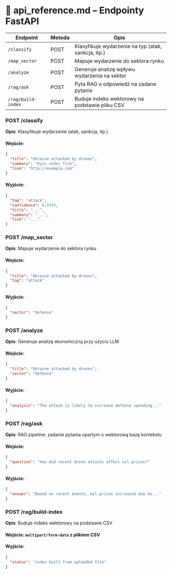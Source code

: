 # 📡 api_reference.md – Endpointy FastAPI


| Endpoint           | Metoda | Opis                                                |
| ------------------ | ------ | --------------------------------------------------- |
| `/classify`        | POST   | Klasyfikuje wydarzenie na typ (atak, sankcja, itp.) |
| `/map_sector`      | POST   | Mapuje wydarzenie do sektora rynku                  |
| `/analyze`         | POST   | Generuje analizę wpływu wydarzenia na sektor        |
| `/rag/ask`         | POST   | Pyta RAG o odpowiedź na zadane pytanie              |
| `/rag/build-index` | POST   | Buduje indeks wektorowy na podstawie pliku CSV      |

### POST /classify

**Opis**: Klasyfikuje wydarzenie (atak, sankcja, itp.)

#### Wejście:

```json
{
  "title": "Ukraine attacked by drones",
  "summary": "Kyiv under fire",
  "link": "http://example.com"
}
```

#### Wyjście:

```json
{
  "tag": "attack",
  "confidence": 0.9743,
  "title": "...",
  "summary": "...",
  "link": "..."
}
```


### POST /map\_sector

**Opis**: Mapuje wydarzenie do sektora rynku

#### Wejście:

```json
{
  "title": "Ukraine attacked by drones",
  "tag": "attack"
}
```

#### Wyjście:

```json
{
  "sector": "defense"
}
```


### POST /analyze

**Opis**: Generuje analizę ekonomiczną przy użyciu LLM

#### Wejście:

```json
{
  "title": "Ukraine attacked by drones",
  "sector": "defense"
}
```

#### Wyjście:

```json
{
  "analysis": "The attack is likely to increase defense spending..."
}
```


### POST /rag/ask

**Opis**: RAG pipeline: zadanie pytania opartym o wektorową bazę kontekstu

#### Wejście:

```json
{
  "question": "How did recent drone attacks affect oil prices?"
}
```

#### Wyjście:

```json
{
  "answer": "Based on recent events, oil prices increased due to..."
}
```


### POST /rag/build-index

**Opis**: Buduje indeks wektorowy na podstawie CSV

#### Wejście: `multipart/form-data` z plikiem CSV

#### Wyjście:

```json
{
  "status": "index built from uploaded file"
}
```